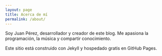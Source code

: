 ```yaml
---
layout: page
title: Acerca de mí
permalink: /about/
---
```


Soy Juan Pérez, desarrollador y creador de este blog. Me apasiona la programación, la música y compartir conocimiento.

Este sitio está construido con Jekyll y hospedado gratis en GitHub Pages.
